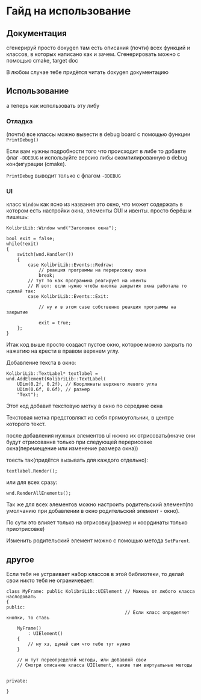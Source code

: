 # Гайд на использование

## Документация

сгенерируй просто doxygen там есть описания (почти) всех функций и классов, в которых написано как и зачем. Сгенерировать можно с помощью cmake, target doc

В любом случае тебе придётся читать doxygen документацию 

## Использование

а теперь как использовать эту либу

### Отладка

(почти) все классы можно вывести в debug board с помощью функции `PrintDebug()`

Если вам нужны подробности того что происходит в либе то добавте флаг `-DDEBUG` и используйте версию либы скомпилированную в debug конфигурации (cmake). 

`PrintDebug` выводит только с флагом `-DDEBUG`

### UI

класс `Window` как ясно из названия это окно, что может содержать в котором есть настройки окна, элементы GUI и ивенты. просто берёш и пишешь:

```
KolibriLib::Window wnd("Заголовок окна");

bool exit = false;
while(!exit)
{
	switch(wnd.Handler())
	{
		case KolibriLib::Events::Redraw:
		    // реакция программы на перерисовку окна
		    break;
		// тут то как программна реагирует на ивенты
		// И вот: если нужно чтобы кнопка закрытия окна работала то сделай так:
		case KolibriLib::Events::Exit:

			// ну и в этом case собственно реакция программы на закрытие

			exit = true;
	};
}
```

Итак код выше просто создаст пустое окно, которое можно закрыть по нажатию на крести в правом верхнем углу.

Добавление текста в окно:
```
KolibriLib::TextLabel* textlabel = wnd.AddElement(KolibriLib::TextLabel(
    UDim(0.2f, 0.2f), // Коорлинаты верхнего левого угла
    UDim(0.6f, 0.6f), // размер
    "Text");
```
Этот код добавит текстовую метку в окно по середине окна

Текстовая метка предстовлякт из себя прямоугольник, в центре которого текст.

после добавления нужных элементов ui нкжно их отрисовать(иначе они будут отрисованнв только при следующей перерисовке окна(перемещение или изменение размера окна))

тоесть так(придётся вызывать для каждого отдельно):

```
textlabel.Render();
```

или для всех сразу:

```
wnd.RenderAllEnements();
```

Так же для всех элементов можно настроить родительский элемент(по умолчанию при добавлении в окно родительский элемент - окно). 

По сути это влияет только на отрисовку(размер и координаты только приотрисовке)

Изменить родительский элемент можно с помощью метода `SetParent`.



## другое

Если тебя не устраивает набор классов в этой библиотеки, то делай свои никто тебя не ограничевает:

```
class MyFrame: public KolibriLib::UIElement // Можешь от любого класса наслодовать
{
public:
                                        	// Если класс определяет кнопки, то ставь

	MyFrame()
		: UIElement()
	{
		// ну хз, думай сам что тебе тут нужно
	}

	// и тут переопределяй методы, или добавляй свои
	// Смотри описание класса UIElement, какие там виртуальные методы
	

private:

}
```
